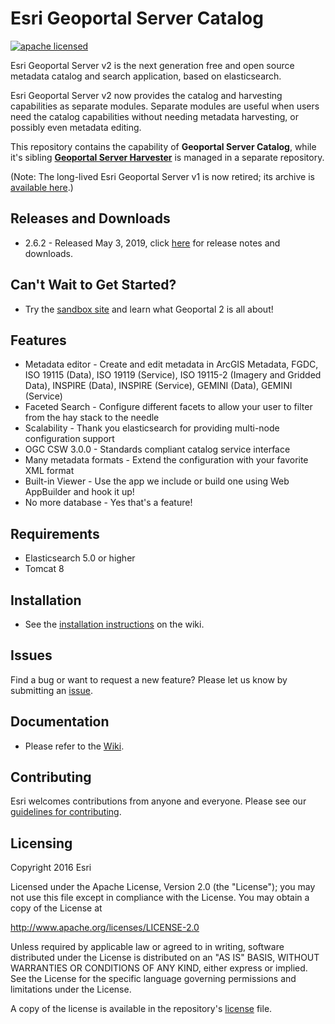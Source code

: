 # Esri Geoportal Server Catalog

[![apache licensed](https://img.shields.io/badge/license-Apache%202.0-orange.svg?style=flat-square)](https://raw.githubusercontent.com/Esri/geoportal-server-catalog/master/LICENSE.txt)

Esri Geoportal Server v2 is the next generation free and open source metadata catalog and search application, based on elasticsearch. 

Esri Geoportal Server v2 now provides the catalog and harvesting capabilities as separate modules. Separate modules are useful when users need the catalog capabilities without needing metadata harvesting, or possibly even metadata editing.

This repository contains the capability of **Geoportal Server Catalog**, while it's sibling **[Geoportal Server Harvester](https://github.com/ArcGIS/geoportal-server-harvester)** is managed in a separate repository.

(Note: The long-lived Esri Geoportal Server v1 is now retired; its archive is [available here](https://github.com/Esri/geoportal-server).)

## Releases and Downloads
- 2.6.2 - Released May 3, 2019, click [here](https://github.com/ArcGIS/geoportal-server-catalog/releases) for release notes and downloads.

## Can't Wait to Get Started?
- Try the [sandbox site](http://geoss.esri.com/geoportal2) and learn what Geoportal 2 is all about!

## Features
* Metadata editor - Create and edit metadata in ArcGIS Metadata, FGDC, ISO 19115 (Data), ISO 19119 (Service), ISO 19115-2 (Imagery and Gridded Data), INSPIRE (Data), INSPIRE (Service), GEMINI (Data), GEMINI (Service)
* Faceted Search - Configure different facets to allow your user to filter from the hay stack to the needle
* Scalability - Thank you elasticsearch for providing multi-node configuration support
* OGC CSW 3.0.0 - Standards compliant catalog service interface
* Many metadata formats - Extend the configuration with your favorite XML format
* Built-in Viewer - Use the app we include or build one using Web AppBuilder and hook it up!
* No more database - Yes that's a feature!

## Requirements

* Elasticsearch 5.0 or higher
* Tomcat 8

## Installation
- See the [installation instructions](https://github.com/Esri/geoportal-server-catalog/wiki/Installation) on the wiki.

## Issues

Find a bug or want to request a new feature?  Please let us know by submitting an [issue](https://github.com/ArcGIS/geoportal-server-catalog/issues).

## Documentation
- Please refer to the [Wiki](https://github.com/ArcGIS/geoportal-server-catalog/wiki).


## Contributing

Esri welcomes contributions from anyone and everyone. Please see our [guidelines for contributing](https://github.com/esri/contributing).


## Licensing
Copyright 2016 Esri

Licensed under the Apache License, Version 2.0 (the "License");
you may not use this file except in compliance with the License.
You may obtain a copy of the License at

   http://www.apache.org/licenses/LICENSE-2.0

Unless required by applicable law or agreed to in writing, software
distributed under the License is distributed on an "AS IS" BASIS,
WITHOUT WARRANTIES OR CONDITIONS OF ANY KIND, either express or implied.
See the License for the specific language governing permissions and
limitations under the License.

A copy of the license is available in the repository's [license](https://github.com/ArcGIS/geoportal-server-catalog/blob/master/LICENSE.txt) file.


